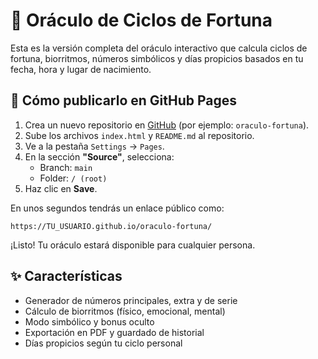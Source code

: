 # 🔮 Oráculo de Ciclos de Fortuna

Esta es la versión completa del oráculo interactivo que calcula ciclos de fortuna, biorritmos, números simbólicos y días propicios basados en tu fecha, hora y lugar de nacimiento.

## 🚀 Cómo publicarlo en GitHub Pages

1. Crea un nuevo repositorio en [GitHub](https://github.com/new) (por ejemplo: `oraculo-fortuna`).
2. Sube los archivos `index.html` y `README.md` al repositorio.
3. Ve a la pestaña `Settings` → `Pages`.
4. En la sección **"Source"**, selecciona:
   - Branch: `main`
   - Folder: `/ (root)`
5. Haz clic en **Save**.

En unos segundos tendrás un enlace público como:

```
https://TU_USUARIO.github.io/oraculo-fortuna/
```

¡Listo! Tu oráculo estará disponible para cualquier persona.

## ✨ Características

- Generador de números principales, extra y de serie
- Cálculo de biorritmos (físico, emocional, mental)
- Modo simbólico y bonus oculto
- Exportación en PDF y guardado de historial
- Días propicios según tu ciclo personal
